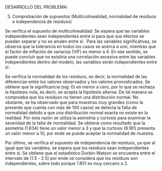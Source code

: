 DESARROLLO DEL PROBLEMA: 


3. Comprobación de supuestos (Multicolinealidad, normalidad de residuos e independencia de residuos)

Se verifica el supuesto de multicolinealidad: Se espera que las variables independientes sean independientes entre sí para que sus efectos se puedan separar y no se anulen entre sí .
Para las variables significativas, se observa que la tolerancia en todos los casos se acerca a uno, mientras que el factor de inflación de varianza (VIF) es menor a 4.  En ese sentido, se puede concluir que no existiría una correlación excesiva entre las variables independientes dentro del modelo, las variables serán independientes entre sí.  

Se verifica la normalidad de los residuos, es decir, la normalidad de las diferencias entre los valores observados y  los valores pronosticados.
Se obtiene que la significancia (sig: 0) es menor a cero, por lo que se rechaza la hipótesis nula, es decir, se acepta la hipótesis alterna. De tal manera se comprueba que los residuos no tienen una distribución normal.
No obstante, se ha observado que para muestras muy grandes (como la presente que cuenta con más de 100 casos) se detecta la falta de normalidad debido a que una distribución normal exacta no existe en la realidad. Por esta razón se utiliza la asimetría y curtosis para examinar la severidad de la falta de normalidad.
Se obtiene como resultado que la asimetría (1.634) tiene un valor menor a 3 y que la curtosis (9.181) presenta un valor menor a 10, por ende se puede aceptar la normalidad de  muestra.

Por último, se verifica el supuesto de independencia de residuos, ya que al igual que las variables, se espera que los residuos sean independientes entre sí.
Se obtiene que el estadístico Durbin-Watson se encuentra entre el intervalo de (1.5 - 2.5) por ende se considera que los residuos son independientes, sobre todo porque 1.851 es muy cercano a 2. 		
